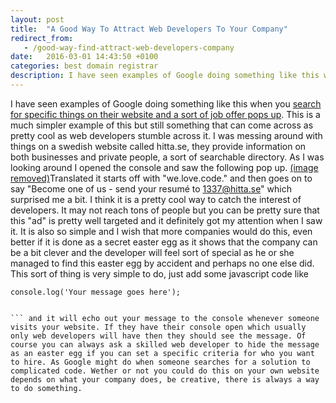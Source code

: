 ```yaml
---
layout: post
title:  "A Good Way To Attract Web Developers To Your Company"
redirect_from:
   - /good-way-find-attract-web-developers-company
date:   2016-03-01 14:43:50 +0100
categories: best domain registrar
description: I have seen examples of Google doing something like this when you...
---
```


I have seen examples of Google doing something like this when you [search for specific things on their website and a sort of job offer pops up](http://developers.slashdot.org/story/15/08/27/2140221/google-may-try-to-recruit-you-for-a-job-based-on-your-search-queries). This is a much simpler example of this but still something that can come across as pretty cool as web developers stumble across it. I was messing around with things on a swedish website called hitta.se, they provide information on both businesses and private people, a sort of searchable directory. As I was looking around I opened the console and saw the following pop up. [(image removed)](http://tenghamn.com/wp-content/uploads/2016/03/5819e23650165144973ad1660db9b453.png)Translated it starts off with "we.love.code." and then goes on to say "Become one of us - send your resumé to 1337@hitta.se" which surprised me a bit. I think it is a pretty cool way to catch the interest of developers. It may not reach tons of people but you can be pretty sure that this "ad" is pretty well targeted and it definitely got my attention when I saw it. It is also so simple and I wish that more companies would do this, even better if it is done as a secret easter egg as it shows that the company can be a bit clever and the developer will feel sort of special as he or she managed to find this easter egg by accident and perhaps no one else did. This sort of thing is very simple to do, just add some javascript code like

```
console.log('Your message goes here');


``` and it will echo out your message to the console whenever someone visits your website. If they have their console open which usually only web developers will have then they should see the message. Of course you can always ask a skilled web developer to hide the message as an easter egg if you can set a specific criteria for who you want to hire. As Google might do when someone searches for a solution to complicated code. Wether or not you could do this on your own website depends on what your company does, be creative, there is always a way to do something.
